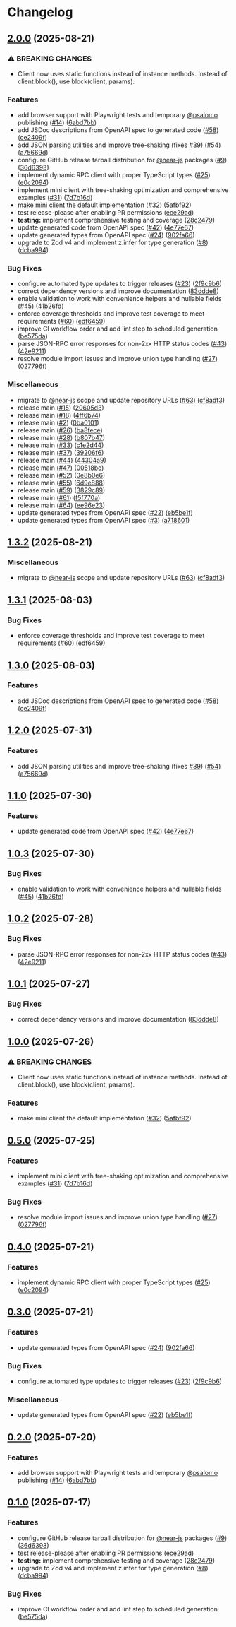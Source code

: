 # Changelog

## [2.0.0](https://github.com/near/near-jsonrpc-client-ts/compare/jsonrpc-types-v1.3.2...jsonrpc-types-v2.0.0) (2025-08-21)


### ⚠ BREAKING CHANGES

* Client now uses static functions instead of instance methods. Instead of client.block(), use block(client, params).

### Features

* add browser support with Playwright tests and temporary [@psalomo](https://github.com/psalomo) publishing ([#14](https://github.com/near/near-jsonrpc-client-ts/issues/14)) ([6abd7bb](https://github.com/near/near-jsonrpc-client-ts/commit/6abd7bb01b75f431cb3eeaa48aced2f6e7658a34))
* add JSDoc descriptions from OpenAPI spec to generated code ([#58](https://github.com/near/near-jsonrpc-client-ts/issues/58)) ([ce2409f](https://github.com/near/near-jsonrpc-client-ts/commit/ce2409f0b8dce71193a0be0a33bb7decd80d7467))
* add JSON parsing utilities and improve tree-shaking (fixes [#39](https://github.com/near/near-jsonrpc-client-ts/issues/39)) ([#54](https://github.com/near/near-jsonrpc-client-ts/issues/54)) ([a75669d](https://github.com/near/near-jsonrpc-client-ts/commit/a75669d8752b499c20ca6a1acb71c84df9c5c6da))
* configure GitHub release tarball distribution for [@near-js](https://github.com/near-js) packages ([#9](https://github.com/near/near-jsonrpc-client-ts/issues/9)) ([36d6393](https://github.com/near/near-jsonrpc-client-ts/commit/36d6393c10ccf95ad85fe91ae84354f01e42df93))
* implement dynamic RPC client with proper TypeScript types ([#25](https://github.com/near/near-jsonrpc-client-ts/issues/25)) ([e0c2094](https://github.com/near/near-jsonrpc-client-ts/commit/e0c2094640646b2586c584a5e787322eac175d92))
* implement mini client with tree-shaking optimization and comprehensive examples ([#31](https://github.com/near/near-jsonrpc-client-ts/issues/31)) ([7d7b16d](https://github.com/near/near-jsonrpc-client-ts/commit/7d7b16d429b3174d5831f5d27ac3c59b56370b03))
* make mini client the default implementation ([#32](https://github.com/near/near-jsonrpc-client-ts/issues/32)) ([5afbf92](https://github.com/near/near-jsonrpc-client-ts/commit/5afbf92249f93f52fa456882539cb7fadd8c93d2))
* test release-please after enabling PR permissions ([ece29ad](https://github.com/near/near-jsonrpc-client-ts/commit/ece29addf43df8a07c13accbffc2097a8f3264cf))
* **testing:** implement comprehensive testing and coverage ([28c2479](https://github.com/near/near-jsonrpc-client-ts/commit/28c24799bcbd0992bae837dd82ee6cf0937083a3))
* update generated code from OpenAPI spec ([#42](https://github.com/near/near-jsonrpc-client-ts/issues/42)) ([4e77e67](https://github.com/near/near-jsonrpc-client-ts/commit/4e77e67591411f8b1cf5ae191e580dd378e53b97))
* update generated types from OpenAPI spec ([#24](https://github.com/near/near-jsonrpc-client-ts/issues/24)) ([902fa66](https://github.com/near/near-jsonrpc-client-ts/commit/902fa66e3bf01c10c8843b88c272b8389021e505))
* upgrade to Zod v4 and implement z.infer for type generation ([#8](https://github.com/near/near-jsonrpc-client-ts/issues/8)) ([dcba994](https://github.com/near/near-jsonrpc-client-ts/commit/dcba994881812607756049b3e1f01c978f9696a0))


### Bug Fixes

* configure automated type updates to trigger releases ([#23](https://github.com/near/near-jsonrpc-client-ts/issues/23)) ([2f9c9b6](https://github.com/near/near-jsonrpc-client-ts/commit/2f9c9b6eaf87c21e71dfc6402afe1c17090cb1d5))
* correct dependency versions and improve documentation ([83ddde8](https://github.com/near/near-jsonrpc-client-ts/commit/83ddde8c5bbb839e9fcdc43db3ba589d1dadf4a7))
* enable validation to work with convenience helpers and nullable fields ([#45](https://github.com/near/near-jsonrpc-client-ts/issues/45)) ([41b26fd](https://github.com/near/near-jsonrpc-client-ts/commit/41b26fdfeee1be69a5596ecfb5298b15863acd74))
* enforce coverage thresholds and improve test coverage to meet requirements ([#60](https://github.com/near/near-jsonrpc-client-ts/issues/60)) ([edf6459](https://github.com/near/near-jsonrpc-client-ts/commit/edf64597d9da0702b48d8664abf97b243e38e0e2))
* improve CI workflow order and add lint step to scheduled generation ([be575da](https://github.com/near/near-jsonrpc-client-ts/commit/be575da692510bbdd414248b54ce639a4451486d))
* parse JSON-RPC error responses for non-2xx HTTP status codes ([#43](https://github.com/near/near-jsonrpc-client-ts/issues/43)) ([42e9211](https://github.com/near/near-jsonrpc-client-ts/commit/42e9211466bde6da8037a98e37591b173adaa93e))
* resolve module import issues and improve union type handling ([#27](https://github.com/near/near-jsonrpc-client-ts/issues/27)) ([027796f](https://github.com/near/near-jsonrpc-client-ts/commit/027796fff410e38211c1b1a1b56375bdc6cb8c33))


### Miscellaneous

* migrate to [@near-js](https://github.com/near-js) scope and update repository URLs ([#63](https://github.com/near/near-jsonrpc-client-ts/issues/63)) ([cf8adf3](https://github.com/near/near-jsonrpc-client-ts/commit/cf8adf32abb1c60ad7295f463777117ef4fc02b8))
* release main ([#15](https://github.com/near/near-jsonrpc-client-ts/issues/15)) ([20605d3](https://github.com/near/near-jsonrpc-client-ts/commit/20605d301d2cf55424d13cf2a0684f22032af1a4))
* release main ([#18](https://github.com/near/near-jsonrpc-client-ts/issues/18)) ([4ff6b74](https://github.com/near/near-jsonrpc-client-ts/commit/4ff6b749d7476149d49168c495811ca2ecbd7db3))
* release main ([#2](https://github.com/near/near-jsonrpc-client-ts/issues/2)) ([0ba0101](https://github.com/near/near-jsonrpc-client-ts/commit/0ba0101f46fcac8d1af5f06a1eeebdcbc2a51e23))
* release main ([#26](https://github.com/near/near-jsonrpc-client-ts/issues/26)) ([ba8fece](https://github.com/near/near-jsonrpc-client-ts/commit/ba8fece8675f75a6d3af2165f8039e3e1e234148))
* release main ([#28](https://github.com/near/near-jsonrpc-client-ts/issues/28)) ([b807b47](https://github.com/near/near-jsonrpc-client-ts/commit/b807b47058c67376965283ad2d9cd8485da4f4b3))
* release main ([#33](https://github.com/near/near-jsonrpc-client-ts/issues/33)) ([c1e2d44](https://github.com/near/near-jsonrpc-client-ts/commit/c1e2d444c07ee2b4331624ec861c3bb65bc1a478))
* release main ([#37](https://github.com/near/near-jsonrpc-client-ts/issues/37)) ([39206f6](https://github.com/near/near-jsonrpc-client-ts/commit/39206f6d78931648706032a9a130cae0efc87ad9))
* release main ([#44](https://github.com/near/near-jsonrpc-client-ts/issues/44)) ([44304a9](https://github.com/near/near-jsonrpc-client-ts/commit/44304a96d78be10e78efe79e27a1e74bd11dc489))
* release main ([#47](https://github.com/near/near-jsonrpc-client-ts/issues/47)) ([00518bc](https://github.com/near/near-jsonrpc-client-ts/commit/00518bc4c4c9140ffab3e44dc232c8ff9999a8be))
* release main ([#52](https://github.com/near/near-jsonrpc-client-ts/issues/52)) ([0e8b0e6](https://github.com/near/near-jsonrpc-client-ts/commit/0e8b0e60673c2479470843ec9520edff03bd3c87))
* release main ([#55](https://github.com/near/near-jsonrpc-client-ts/issues/55)) ([6d9e888](https://github.com/near/near-jsonrpc-client-ts/commit/6d9e888ce6b56727834c29680991e6d2fa89d2c1))
* release main ([#59](https://github.com/near/near-jsonrpc-client-ts/issues/59)) ([3829c89](https://github.com/near/near-jsonrpc-client-ts/commit/3829c89f2d7decc6db65b93452b3e443aa0d662b))
* release main ([#61](https://github.com/near/near-jsonrpc-client-ts/issues/61)) ([f5f770a](https://github.com/near/near-jsonrpc-client-ts/commit/f5f770a42dcecbb7a640ee04dafdfc04d0759bc9))
* release main ([#64](https://github.com/near/near-jsonrpc-client-ts/issues/64)) ([ee96e23](https://github.com/near/near-jsonrpc-client-ts/commit/ee96e231360dd0bae9502d34e4f3355725607554))
* update generated types from OpenAPI spec ([#22](https://github.com/near/near-jsonrpc-client-ts/issues/22)) ([eb5be1f](https://github.com/near/near-jsonrpc-client-ts/commit/eb5be1f544d125d4ad094721eba917f0a82d9dfc))
* update generated types from OpenAPI spec ([#3](https://github.com/near/near-jsonrpc-client-ts/issues/3)) ([a718601](https://github.com/near/near-jsonrpc-client-ts/commit/a718601f7c315aa376a79026895b2035b0379ff3))

## [1.3.2](https://github.com/near/near-jsonrpc-client-ts/compare/jsonrpc-types-v1.3.1...jsonrpc-types-v1.3.2) (2025-08-21)


### Miscellaneous

* migrate to [@near-js](https://github.com/near-js) scope and update repository URLs ([#63](https://github.com/near/near-jsonrpc-client-ts/issues/63)) ([cf8adf3](https://github.com/near/near-jsonrpc-client-ts/commit/cf8adf32abb1c60ad7295f463777117ef4fc02b8))

## [1.3.1](https://github.com/petersalomonsen/near-rpc-typescript/compare/jsonrpc-types-v1.3.0...jsonrpc-types-v1.3.1) (2025-08-03)


### Bug Fixes

* enforce coverage thresholds and improve test coverage to meet requirements ([#60](https://github.com/petersalomonsen/near-rpc-typescript/issues/60)) ([edf6459](https://github.com/petersalomonsen/near-rpc-typescript/commit/edf64597d9da0702b48d8664abf97b243e38e0e2))

## [1.3.0](https://github.com/petersalomonsen/near-rpc-typescript/compare/jsonrpc-types-v1.2.0...jsonrpc-types-v1.3.0) (2025-08-03)


### Features

* add JSDoc descriptions from OpenAPI spec to generated code ([#58](https://github.com/petersalomonsen/near-rpc-typescript/issues/58)) ([ce2409f](https://github.com/petersalomonsen/near-rpc-typescript/commit/ce2409f0b8dce71193a0be0a33bb7decd80d7467))

## [1.2.0](https://github.com/petersalomonsen/near-rpc-typescript/compare/jsonrpc-types-v1.1.0...jsonrpc-types-v1.2.0) (2025-07-31)


### Features

* add JSON parsing utilities and improve tree-shaking (fixes [#39](https://github.com/petersalomonsen/near-rpc-typescript/issues/39)) ([#54](https://github.com/petersalomonsen/near-rpc-typescript/issues/54)) ([a75669d](https://github.com/petersalomonsen/near-rpc-typescript/commit/a75669d8752b499c20ca6a1acb71c84df9c5c6da))

## [1.1.0](https://github.com/petersalomonsen/near-rpc-typescript/compare/jsonrpc-types-v1.0.3...jsonrpc-types-v1.1.0) (2025-07-30)


### Features

* update generated code from OpenAPI spec ([#42](https://github.com/petersalomonsen/near-rpc-typescript/issues/42)) ([4e77e67](https://github.com/petersalomonsen/near-rpc-typescript/commit/4e77e67591411f8b1cf5ae191e580dd378e53b97))

## [1.0.3](https://github.com/petersalomonsen/near-rpc-typescript/compare/jsonrpc-types-v1.0.2...jsonrpc-types-v1.0.3) (2025-07-30)


### Bug Fixes

* enable validation to work with convenience helpers and nullable fields ([#45](https://github.com/petersalomonsen/near-rpc-typescript/issues/45)) ([41b26fd](https://github.com/petersalomonsen/near-rpc-typescript/commit/41b26fdfeee1be69a5596ecfb5298b15863acd74))

## [1.0.2](https://github.com/petersalomonsen/near-rpc-typescript/compare/jsonrpc-types-v1.0.1...jsonrpc-types-v1.0.2) (2025-07-28)


### Bug Fixes

* parse JSON-RPC error responses for non-2xx HTTP status codes ([#43](https://github.com/petersalomonsen/near-rpc-typescript/issues/43)) ([42e9211](https://github.com/petersalomonsen/near-rpc-typescript/commit/42e9211466bde6da8037a98e37591b173adaa93e))

## [1.0.1](https://github.com/petersalomonsen/near-rpc-typescript/compare/jsonrpc-types-v1.0.0...jsonrpc-types-v1.0.1) (2025-07-27)


### Bug Fixes

* correct dependency versions and improve documentation ([83ddde8](https://github.com/petersalomonsen/near-rpc-typescript/commit/83ddde8c5bbb839e9fcdc43db3ba589d1dadf4a7))

## [1.0.0](https://github.com/petersalomonsen/near-rpc-typescript/compare/jsonrpc-types-v0.5.0...jsonrpc-types-v1.0.0) (2025-07-26)


### ⚠ BREAKING CHANGES

* Client now uses static functions instead of instance methods. Instead of client.block(), use block(client, params).

### Features

* make mini client the default implementation ([#32](https://github.com/petersalomonsen/near-rpc-typescript/issues/32)) ([5afbf92](https://github.com/petersalomonsen/near-rpc-typescript/commit/5afbf92249f93f52fa456882539cb7fadd8c93d2))

## [0.5.0](https://github.com/petersalomonsen/near-rpc-typescript/compare/jsonrpc-types-v0.4.0...jsonrpc-types-v0.5.0) (2025-07-25)


### Features

* implement mini client with tree-shaking optimization and comprehensive examples ([#31](https://github.com/petersalomonsen/near-rpc-typescript/issues/31)) ([7d7b16d](https://github.com/petersalomonsen/near-rpc-typescript/commit/7d7b16d429b3174d5831f5d27ac3c59b56370b03))


### Bug Fixes

* resolve module import issues and improve union type handling ([#27](https://github.com/petersalomonsen/near-rpc-typescript/issues/27)) ([027796f](https://github.com/petersalomonsen/near-rpc-typescript/commit/027796fff410e38211c1b1a1b56375bdc6cb8c33))

## [0.4.0](https://github.com/petersalomonsen/near-rpc-typescript/compare/jsonrpc-types-v0.3.0...jsonrpc-types-v0.4.0) (2025-07-21)

### Features

- implement dynamic RPC client with proper TypeScript types ([#25](https://github.com/petersalomonsen/near-rpc-typescript/issues/25)) ([e0c2094](https://github.com/petersalomonsen/near-rpc-typescript/commit/e0c2094640646b2586c584a5e787322eac175d92))

## [0.3.0](https://github.com/petersalomonsen/near-rpc-typescript/compare/jsonrpc-types-v0.2.0...jsonrpc-types-v0.3.0) (2025-07-21)

### Features

- update generated types from OpenAPI spec ([#24](https://github.com/petersalomonsen/near-rpc-typescript/issues/24)) ([902fa66](https://github.com/petersalomonsen/near-rpc-typescript/commit/902fa66e3bf01c10c8843b88c272b8389021e505))

### Bug Fixes

- configure automated type updates to trigger releases ([#23](https://github.com/petersalomonsen/near-rpc-typescript/issues/23)) ([2f9c9b6](https://github.com/petersalomonsen/near-rpc-typescript/commit/2f9c9b6eaf87c21e71dfc6402afe1c17090cb1d5))

### Miscellaneous

- update generated types from OpenAPI spec ([#22](https://github.com/petersalomonsen/near-rpc-typescript/issues/22)) ([eb5be1f](https://github.com/petersalomonsen/near-rpc-typescript/commit/eb5be1f544d125d4ad094721eba917f0a82d9dfc))

## [0.2.0](https://github.com/petersalomonsen/near-rpc-typescript/compare/jsonrpc-types-v0.1.0...jsonrpc-types-v0.2.0) (2025-07-20)

### Features

- add browser support with Playwright tests and temporary [@psalomo](https://github.com/psalomo) publishing ([#14](https://github.com/petersalomonsen/near-rpc-typescript/issues/14)) ([6abd7bb](https://github.com/petersalomonsen/near-rpc-typescript/commit/6abd7bb01b75f431cb3eeaa48aced2f6e7658a34))

## [0.1.0](https://github.com/petersalomonsen/near-rpc-typescript/compare/jsonrpc-types-v0.0.1...jsonrpc-types-v0.1.0) (2025-07-17)

### Features

- configure GitHub release tarball distribution for [@near-js](https://github.com/near-js) packages ([#9](https://github.com/petersalomonsen/near-rpc-typescript/issues/9)) ([36d6393](https://github.com/petersalomonsen/near-rpc-typescript/commit/36d6393c10ccf95ad85fe91ae84354f01e42df93))
- test release-please after enabling PR permissions ([ece29ad](https://github.com/petersalomonsen/near-rpc-typescript/commit/ece29addf43df8a07c13accbffc2097a8f3264cf))
- **testing:** implement comprehensive testing and coverage ([28c2479](https://github.com/petersalomonsen/near-rpc-typescript/commit/28c24799bcbd0992bae837dd82ee6cf0937083a3))
- upgrade to Zod v4 and implement z.infer for type generation ([#8](https://github.com/petersalomonsen/near-rpc-typescript/issues/8)) ([dcba994](https://github.com/petersalomonsen/near-rpc-typescript/commit/dcba994881812607756049b3e1f01c978f9696a0))

### Bug Fixes

- improve CI workflow order and add lint step to scheduled generation ([be575da](https://github.com/petersalomonsen/near-rpc-typescript/commit/be575da692510bbdd414248b54ce639a4451486d))
